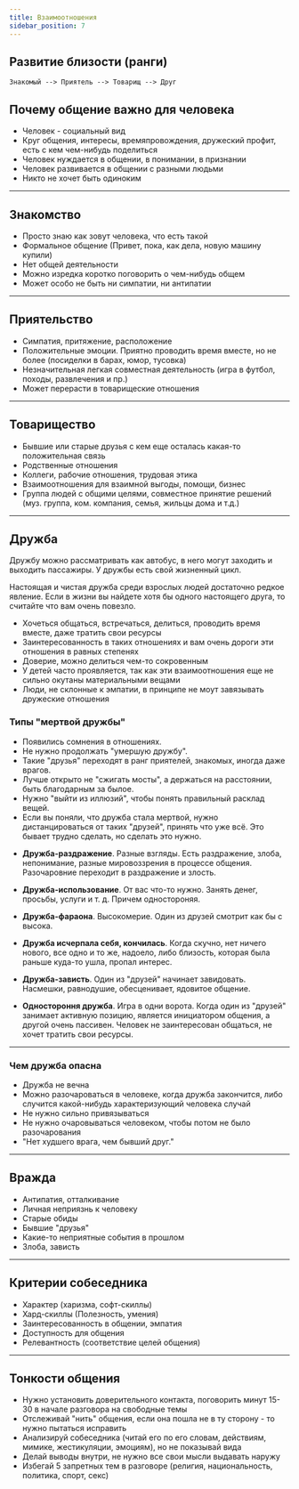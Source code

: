 ```yaml
---
title: Взаимоотношения
sidebar_position: 7
---
```


## Развитие близости (ранги)

```
Знакомый --> Приятель --> Товарищ --> Друг
```

## Почему общение важно для человека

- Человек - социальный вид
- Круг общения, интересы, времяпровождения, дружеский профит, есть с кем чем-нибудь поделиться
- Человек нуждается в общении, в понимании, в признании
- Человек развивается в общении с разными людьми
- Никто не хочет быть одиноким

---

## Знакомство

- Просто знаю как зовут человека, что есть такой
- Формальное общение (Привет, пока, как дела, новую машину купили)
- Нет общей деятельности
- Можно изредка коротко поговорить о чем-нибудь общем
- Может особо не быть ни симпатии, ни антипатии

---

## Приятельство

- Симпатия, притяжение, расположение
- Положительные эмоции. Приятно проводить время вместе, но не более (посиделки в барах, юмор, тусовка)
- Незначительная легкая совместная деятельность (игра в футбол, походы, развлечения и пр.)
- Может перерасти в товарищеские отношения

---

## Товарищество

- Бывшие или старые друзья с кем еще осталась какая-то положительная связь
- Родственные отношения
- Коллеги, рабочие отношения, трудовая этика
- Взаимоотношения для взаимной выгоды, помощи, бизнес
- Группа людей с общими целями, совместное принятие решений (муз. группа, ком. компания, семья, жильцы дома и т.д.)

---

## Дружба

Дружбу можно рассматривать как автобус, в него могут заходить и выходить пассажиры. У дружбы есть свой жизненный цикл.

Настоящая и чистая дружба среди взрослых людей достаточно редкое явление. Если в жизни вы найдете хотя бы одного настоящего друга, то считайте что вам очень повезло. 

- Хочеться общаться, встречаться, делиться, проводить время вместе, даже тратить свои ресурсы
- Заинтересованность в таких отношениях и вам очень дороги эти отношения в равных степенях
- Доверие, можно делиться чем-то сокровенным
- У детей часто проявляется, так как эти взаимоотношения еще не сильно окутаны материальными вещами
- Люди, не склонные к эмпатии, в принципе не моут завязывать дружеские отношения

### Типы "мертвой дружбы"

- Появились сомнения в отношениях.
- Не нужно продолжать "умершую дружбу". 
- Такие "друзья" переходят в ранг приятелей, знакомых, иногда даже врагов. 
- Лучше открыто не "сжигать мосты", а держаться на расстоянии, быть благодарным за былое.
- Нужно "выйти из иллюзий", чтобы понять правильный расклад вещей.
- Если вы поняли, что дружба стала мертвой, нужно дистанцироваться от таких "друзей", принять что уже всё. Это бывает трудно сделать, но сделать это нужно. 

* **Дружба-раздражение**. Разные взгляды. Есть раздражение, злоба, непонимание, разные мировоззрения в процессе общения. Разочаровние переходит в раздражение и злость.

* **Дружба-использование**. От вас что-то нужно. Занять денег, просьбы, услуги и т. д. Причем одностороняя.

* **Дружба-фараона**. Высокомерие. Один из друзей смотрит как бы с высока.

* **Дружба исчерпала себя, кончилась**. Когда скучно, нет ничего нового, все одно и то же, надоело, либо близость, которая была раньше куда-то ушла, пропал интерес.

* **Дружба-зависть**. Один из "друзей" начинает завидовать. Насмешки, равнодушие, обесценивает, ядовитое общение.

* **Одностороння дружба**. Игра в одни ворота. Когда один из "друзей" занимает активную позицию, является инициатором общения, а другой очень пассивен. Человек не заинтересован общаться, не хочет тратить свои ресурсы.

---

### Чем дружба опасна

- Дружба не вечна
- Можно разочароваться в человеке, когда дружба закончится, либо случится какой-нибудь характеризующий человека случай
- Не нужно сильно привязываться
- Не нужно очаровываться человеком, чтобы потом не было разочарования
- "Нет худшего врага, чем бывший друг."

---

## Вражда

- Антипатия, отталкивание
- Личная неприязнь к человеку
- Старые обиды
- Бывшие "друзья"
- Какие-то неприятные события в прошлом
- Злоба, зависть

---

## Критерии собеседника

- Характер (харизма, софт-скиллы)
- Хард-скиллы (Полезность, умения) 
- Заинтересованность в общении, эмпатия
- Доступность для общения
- Релевантность (соответствие целей общения)

---

## Тонкости общения

- Нужно установить доверительного контакта, поговорить минут 15-30 в начале разговора на свободные темы
- Отслеживай "нить" общения, если она пошла не в ту сторону - то нужно пытаться исправить
- Анализируй собеседника (читай его по его словам, действиям, мимике, жестикуляции, эмоциям), но не показывай вида
- Делай выводы внутри, не нужно все свои мысли выдавать наружу
- Избегай 5 запретных тем в разговоре (религия, национальность, политика, спорт, секс)
